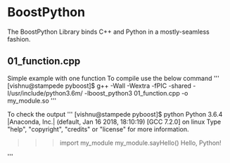 # BoostPython
The BoostPython Library binds C++ and Python in a mostly-seamless fashion.

## 01_function.cpp
Simple example with one function
To compile use the below command
'''
[vishnu@stampede pyboost]$ g++ -Wall -Wextra -fPIC -shared -I/usr/include/python3.6m/ -lboost_python3 01_function.cpp -o my_module.so
'''

To check the output
'''
[vishnu@stampede pyboost]$ python
Python 3.6.4 |Anaconda, Inc.| (default, Jan 16 2018, 18:10:19) 
[GCC 7.2.0] on linux
Type "help", "copyright", "credits" or "license" for more information.
>>> import my_module
>>> my_module.sayHello()
Hello, Python!
>>> 
'''

